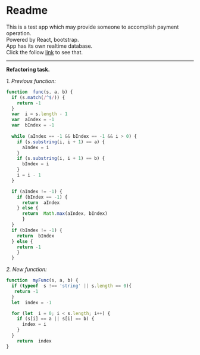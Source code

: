 # Readme
This is a test app which may provide someone to accomplish payment operation.<br>
Powered by React, bootstrap.<br>
App has its own realtime database.<br>
Click the follow [link](https://payment-app-v3.web.app/) to see that.<br>

---  
  **Refactoring task.**
  
  _1. Previous  function:_
```javascript
function  func(s, a, b) {
  if (s.match(/^$/)) {
    return -1
  }
  var  i = s.length - 1
  var  aIndex = -1
  var  bIndex = -1
   
  while (aIndex == -1 && bIndex == -1 && i > 0) {
    if (s.substring(i, i + 1) == a) {
      aIndex = i     
    }
    if (s.substring(i, i + 1) == b) {
      bIndex = i
    }
    i = i - 1
  }

  if (aIndex != -1) {
    if (bIndex == -1) {
      return  aIndex
    } else {
      return  Math.max(aIndex, bIndex)
      }
  }
  if (bIndex != -1) {
    return  bIndex
  } else {
    return -1
    }
  }
```
  _2. New  function:_
  ```javascript
  function  myFunc(s, a, b) {
    if (typeof  s !== 'string' || s.length == 0){
     return -1
    }
    let  index = -1

    for (let  i = 0; i < s.length; i++) {
      if (s[i] == a || s[i] == b) {
        index = i
      }
    }
      return  index
}
  ```
